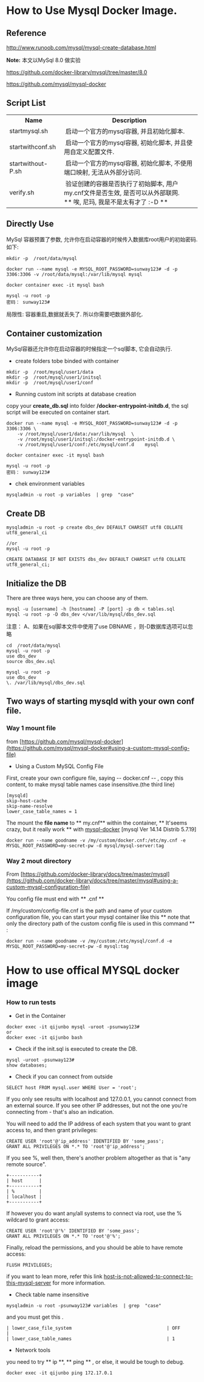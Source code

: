 How to Use Mysql Docker Image.
==

Reference
--
http://www.runoob.com/mysql/mysql-create-database.html

**Note:** 本文以MySql 8.0 做实验 

https://github.com/docker-library/mysql/tree/master/8.0

https://github.com/mysql/mysql-docker


Script List
--

<table>
<tr><th>Name</th><th>Description</th></tr>
<tr><td>startmysql.sh</td><td>&nbsp;启动一个官方的mysql容器, 并且初始化脚本.</td></tr>
<tr><td>startwithconf.sh</td><td>&nbsp;启动一个官方的mysql容器, 初始化脚本, 并且使用自定义配置文件.</td></tr>
<tr><td>startwithout-P.sh</td><td>&nbsp;启动一个官方的mysql容器, 初始化脚本, 不使用端口映射, 无法从外部分访问.</td></tr>
<tr><td>verify.sh</td><td>&nbsp;验证创建的容器是否执行了初始脚本, 用户my.cnf文件是否生效, 是否可以从外部联网.<br/> ** 唉, 尼玛, 我是不是太有才了  :-D **</td></tr>
</table>

 
Directly Use
----

MySql 容器预置了参数, 允许你在启动容器的时候传入数据库root用户的初始密码. 如下: 

```
mkdir -p  /root/data/mysql

docker run --name mysql -e MYSQL_ROOT_PASSWORD=sunway123# -d -p 3306:3306 -v /root/data/mysql:/var/lib/mysql mysql
 
docker container exec -it mysql bash

mysql -u root -p 
密码： sunway123#

```
局限性:  容器重启,数据就丢失了.  所以你需要吧数据外部化.

 
Container customization
--
MySql容器还允许你在启动容器的时候指定一个sql脚本, 它会自动执行.

-  create folders tobe binded with container

```
mkdir -p  /root/mysql/user1/data
mkdir -p  /root/mysql/user1/initsql
mkdir -p  /root/mysql/user1/conf
```	
- Running custom init scripts at database creation
 
copy your  **create_db.sql** into folder  **/docker-entrypoint-initdb.d**,  the sql script will be executed on container start.

```
docker run --name mysql -e MYSQL_ROOT_PASSWORD=sunway123# -d -p 3306:3306 \
	-v /root/mysql/user1/data:/var/lib/mysql  \
	-v /root/mysql/user1/initsql:/docker-entrypoint-initdb.d \
	-v /root/mysql/user1/conf:/etc/mysql/conf.d    mysql
 
docker container exec -it mysql bash

mysql -u root -p 
密码： sunway123#

```

- chek environment variables

```
mysqladmin -u root -p variables  | grep  "case"
```
	

Create DB
--
	mysqladmin -u root -p create dbs_dev DEFAULT CHARSET utf8 COLLATE utf8_general_ci
	
	//or
	mysql -u root -p
	
    CREATE DATABASE IF NOT EXISTS dbs_dev DEFAULT CHARSET utf8 COLLATE utf8_general_ci;
Initialize the DB
--
There are three ways here, you can choose any of them.

```
mysql -u [username] -h [hostname] -P [port] -p db < tables.sql
mysql -u root -p -D dbs_dev </var/lib/mysql/dbs_dev.sql
```
注意：
A、如果在sql脚本文件中使用了use DBNAME ，则-D数据库选项可以忽略
   
```
cd  /root/data/mysql
mysql -u root -p
use dbs_dev
source dbs_dev.sql
```


```
mysql -u root -p
use dbs_dev
\. /var/lib/mysql/dbs_dev.sql
```

Two ways of starting mysqld with your own conf file.
--

### Way 1 mount file ###

 from [https://github.com/mysql/mysql-docker](https://github.com/mysql/mysql-docker#using-a-custom-mysql-config-file)

- Using a Custom MySQL Config File

First, create your own configure file, saying -- docker.cnf -- , copy this content, to make mysql table names case insensitive.(the third line)

```
[mysqld]
skip-host-cache
skip-name-resolve
lower_case_table_names = 1

```
The mount the **file name** to  ** my.cnf** within the container, ** It'seems crazy, but it really work ** with [mysql-docker](https://github.com/qijunbo/mysql-docker) [mysql  Ver 14.14 Distrib 5.7.19] 

```
docker run --name goodname -v /my/custom/docker.cnf:/etc/my.cnf -e MYSQL_ROOT_PASSWORD=my-secret-pw -d mysql/mysql-server:tag
```
### Way 2 mout directory ###

From [https://github.com/docker-library/docs/tree/master/mysql](https://github.com/docker-library/docs/tree/master/mysql#using-a-custom-mysql-configuration-file)

You config file must end with ** .cnf ** 

If /my/custom/config-file.cnf is the path and name of your custom configuration file, you can start your mysql container like this ** note that only the directory path of the custom config file is used in this command ** :

```
docker run --name goodname -v /my/custom:/etc/mysql/conf.d -e MYSQL_ROOT_PASSWORD=my-secret-pw -d mysql:tag
```

# How to use offical MYSQL  docker image

### How to run tests

* Get in the Container
```
docker exec -it qijunbo mysql -uroot -psunway123#
or
docker exec -it qijunbo bash
```

* Check if the init.sql is executed to create the DB.

```
mysql -uroot -psunway123#
show databases;
```

* Check if you can connect from outside

```
SELECT host FROM mysql.user WHERE User = 'root';

```

If you only see results with localhost and 127.0.0.1, you cannot connect from an external source. If you see other IP addresses, but not the one you're connecting from - that's also an indication.

You will need to add the IP address of each system that you want to grant access to, and then grant privileges:

```
CREATE USER 'root'@'ip_address' IDENTIFIED BY 'some_pass';
GRANT ALL PRIVILEGES ON *.* TO 'root'@'ip_address';
```

If you see %, well then, there's another problem altogether as that is "any remote source". 


```
+-----------+
| host      |
+-----------+
| %         |
| localhost |
+-----------+

```

If however you do want any/all systems to connect via root, use the % wildcard to grant access:

```
CREATE USER 'root'@'%' IDENTIFIED BY 'some_pass';
GRANT ALL PRIVILEGES ON *.* TO 'root'@'%';  
```

Finally, reload the permissions, and you should be able to have remote access:
```
FLUSH PRIVILEGES;
```
if you want to lean more, refer this link [host-is-not-allowed-to-connect-to-this-mysql-server](https://stackoverflow.com/questions/19101243/error-1130-hy000-host-is-not-allowed-to-connect-to-this-mysql-server) for more information.


* Check table name insensitive

```
mysqladmin -u root -psunway123# variables  | grep  "case"
```

and you must get this .

```
| lower_case_file_system                                   | OFF                                                                                                                                                                                                                                                                                                                                                                                                                                        |
| lower_case_table_names                                   | 1     
```

* Network tools

you need to try ** ip **,  ** ping ** , or else,  it would be tough to debug.
```
docker exec -it qijunbo ping 172.17.0.1 
```


	